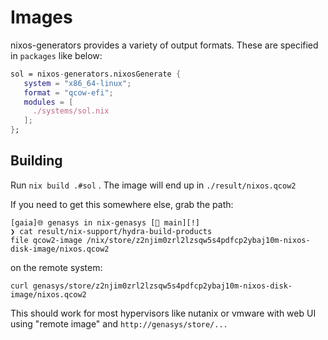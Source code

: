# Images

nixos-generators provides a variety of output formats. These are specified in `packages` like below:

```nix
sol = nixos-generators.nixosGenerate {
   system = "x86_64-linux";
   format = "qcow-efi";
   modules = [
     ./systems/sol.nix
   ];
};
```

## Building

Run `nix build .#sol` . The image will end up in `./result/nixos.qcow2`

If you need to get this somewhere else, grab the path:

```shell
[gaia]🌐 genasys in nix-genasys [ main][!]
❯ cat result/nix-support/hydra-build-products
file qcow2-image /nix/store/z2njim0zrl2lzsqw5s4pdfcp2ybaj10m-nixos-disk-image/nixos.qcow2
```

on the remote system:

```shell
curl genasys/store/z2njim0zrl2lzsqw5s4pdfcp2ybaj10m-nixos-disk-image/nixos.qcow2
```

This should work for most hypervisors like nutanix or vmware with web UI using "remote image" and `http://genasys/store/...`

